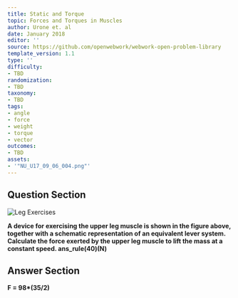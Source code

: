 ```yaml
---
title: Static and Torque
topic: Forces and Torques in Muscles
author: Urone et. al
date: January 2018
editor: ''
source: https://github.com/openwebwork/webwork-open-problem-library
template_version: 1.1
type: ''
difficulty:
- TBD
randomization:
- TBD
taxonomy:
- TBD
tags:
- angle
- force
- weight
- torque
- vector
outcomes:
- TBD
assets:
- '"NU_U17_09_06_004.png"'
---
```


## Question Section 

![Leg Exercises]("NU_U17_09_06_004.png")

<b>
A device for exercising the upper leg muscle is shown in the figure above, together with a schematic representation of an equivalent lever system. Calculate the force exerted by the upper leg muscle to lift the mass at a constant speed.
ans_rule(40)(N)



## Answer Section

F = 98*(35/2)